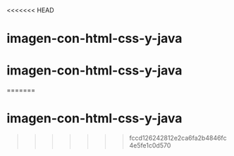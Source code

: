 <<<<<<< HEAD
# imagen-con-html-css-y-java
# imagen-con-html-css-y-java
=======
# imagen-con-html-css-y-java
>>>>>>> fccd126242812e2ca6fa2b4846fc4e5fe1c0d570
